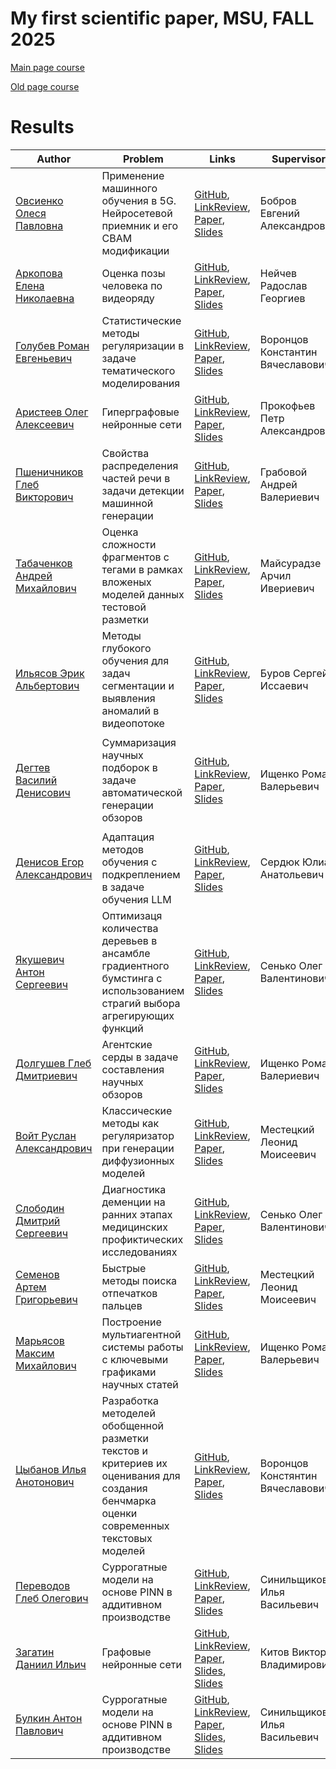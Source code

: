 # My first scientific paper, MSU, FALL 2025

[Main page course](https://m1p.org)

[Old page course](http://www.machinelearning.ru/wiki/index.php?title=Численные_методы_обучения_по_прецедентам_%28практика%2C_В.В._Стрижов%29)

# Results
| Author | Problem | Links | Supervisor | Scores | Reviewer |
| ------ | ------- | ----- | ---------- | ------ | -------- |
| [Овсиенко Олеся Павловна](https://github.com/olesyaovsienko) | Применение машинного обучения в 5G. Нейросетевой приемник и его CBAM модификации | [GitHub](https://github.com/olesyaovsienko/my_first_paper), [LinkReview](https://github.com/olesyaovsienko/my_first_paper/blob/master/linkreview.md), [Paper](https://github.com/olesyaovsienko/my_first_paper/blob/master/paper/main.pdf), [Slides](https://github.com/olesyaovsienko/my_first_paper/blob/master/slides/main.pdf) | Бобров Евгений Александрович | ![Dynamic JSON Badge](https://img.shields.io/badge/dynamic/json?url=https%3A%2F%2Fraw.githubusercontent.com%2Folesyaovsienko%2Fmy_first_paper%2Fmaster%2Fscore.json&query=message&label=%20&cacheSeconds=10) | |
| [Аркопова Елена Николаевна]() | Оценка позы человека по видеоряду | [GitHub](), [LinkReview](), [Paper](), [Slides]() | Нейчев Радослав Георгиев | ![Dynamic JSON Badge]() | |
| [Голубев Роман Евгеньевич]() | Статистические методы регуляризации в задаче тематического моделирования | [GitHub](), [LinkReview](), [Paper](), [Slides]() | Воронцов Константин Вячеславович | ![Dynamic JSON Badge]() | |
| [Аристеев Олег Алексеевич]() | Гиперграфовые нейронные сети | [GitHub](), [LinkReview](), [Paper](), [Slides]() | Прокофьев Петр Александрович | ![Dynamic JSON Badge]() | |
| [Пшеничников Глеб Викторович](https://github.com/pshenichgleb) | Свойства распределения частей речи в задачи детекции машинной генерации | [GitHub](https://github.com/pshenichgleb/M1P), [LinkReview](https://github.com/pshenichgleb/M1P/blob/master/linkreview.md), [Paper](https://github.com/pshenichgleb/M1P/blob/master/paper/main.pdf), [Slides](https://github.com/pshenichgleb/M1P/blob/master/slides/main.pdf) | Грабовой Андрей Валериевич | ![Dynamic JSON Badge](https://img.shields.io/badge/dynamic/json?url=https%3A%2F%2Fraw.githubusercontent.com%2Fpshenichgleb%2FM1P%2Fmaster%2Fscore.json&query=message&label=%20&cacheSeconds=10) | |
| [Табаченков Андрей Михайлович](https://github.com/Tabachenkov) | Оценка сложности фрагментов с тегами в рамках вложеных моделей данных тестовой разметки | [GitHub](https://github.com/Tabachenkov/M1P-repository), [LinkReview](https://github.com/Tabachenkov/M1P-repository/blob/master/linkreview.md), [Paper](https://github.com/Tabachenkov/M1P-repositor/blob/master/paper/main.pdf), [Slides](https://github.com/Tabachenkov/M1P-repository/blob/master/slides/main.pdf) | Майсурадзе Арчил Ивериевич | ![Dynamic JSON Badge](https://img.shields.io/badge/dynamic/json?url=https%3A%2F%2Fraw.githubusercontent.com%2FTabachenkov%2FM1P-repository%2Fmaster%2Fscore.json&query=message&label=%20&cacheSeconds=10) | |
| [Ильясов Эрик Альбертович]() | Методы глубокого обучения для задач сегментации и выявления аномалий в видеопотоке | [GitHub](), [LinkReview](), [Paper](), [Slides]() | Буров Сергей Иссаевич | ![Dynamic JSON Badge]() | |
| [Дегтев Василий Денисович](https://github.com/qualliix) | Суммаризация научных подборок в задаче автоматической генерации обзоров  | [GitHub](https://github.com/qualliix/my-first-paper), [LinkReview](https://github.com/qualliix/my-first-paper/blob/master/linkreview.md), [Paper](https://github.com/qualliix/my-first-paper/blob/master/paper/main.pdf), [Slides](https://github.com/qualliix/my-first-paper/blob/master/slides/main.pdf) | Ищенко Роман Валерьевич | ![Dynamic JSON Badge](https://github.com/Tabachenkov/M1P-repository/blob/master/slides/main.pdf) | Майсурадзе Арчил Ивериевич | ![Dynamic JSON Badge](https://img.shields.io/badge/dynamic/json?url=https%3A%2F%2Fraw.githubusercontent.com%2Fqualliix%2Fmy-first-paper%2Fmaster%2Fscore.json&query=message&label=%20&cacheSeconds=10) | |
| [Денисов Егор Александрович]() | Адаптация методов обучения с подкреплением в задаче обучения LLM | [GitHub](), [LinkReview](), [Paper](), [Slides]() | Сердюк Юлиан Анатольевич | ![Dynamic JSON Badge]() | |
| [Якушевич Антон Сергеевич](https://github.com/deleterPlanet) | Оптимизаця количества деревьев в ансамбле градиентного бумстинга с использованием страгий выбора агрегирующих функций | [GitHub](https://github.com/deleterPlanet/M1P), [LinkReview](https://github.com/deleterPlanet/M1P/blob/master/linkreview.md), [Paper](https://github.com/deleterPlanet/M1P/blob/master/paper/main.pdf), [Slides](https://github.com/deleterPlanet/M1P/blob/master/slides/main.pdf) | Сенько Олег Валентинович | ![Dynamic JSON Badge](https://img.shields.io/badge/dynamic/json?url=https%3A%2F%2Fraw.githubusercontent.com%2FdeleterPlanet%2FM1P%2Fmaster%2Fscore.json&query=message&label=%20&cacheSeconds=10) | |
| [Долгушев Глеб Дмитриевич](https://github.com/kellesett) | Агентские серды в задаче составления научных обзоров | [GitHub](https://github.com/kellesett/OverviewGen-LLMAgents), [LinkReview](https://github.com/kellesett/OverviewGen-LLMAgents/blob/master/linkreview.md), [Paper](https://github.com/kellesett/OverviewGen-LLMAgents/blob/master/paper/main.pdf), [Slides](https://github.com/kellesett/OverviewGen-LLMAgents/blob/master/slides/main.pdf) | Ищенко Роман Валериевич | ![Dynamic JSON Badge](https://img.shields.io/badge/dynamic/json?url=https%3A%2F%2Fraw.githubusercontent.com%2Fkellesett%2FOverviewGen-LLMAgents%2Fmaster%2Fscore.json&query=message&label=%20&cacheSeconds=10) | |
| [Войт Руслан Александрович](https://github.com/VoytRuslan) | Классические методы как регуляризатор при генерации диффузионных моделей | [GitHub](https://github.com/VoytRuslan/M1P), [LinkReview](https://github.com/VoytRuslan/M1P/blob/master/linkreview.md), [Paper](https://github.com/VoytRuslan/M1P/blob/master/paper/main.pdf), [Slides](https://github.com/VoytRuslan/M1P/blob/master/slides/main.pdf) | Местецкий Леонид Моисеевич | ![Dynamic JSON Badge](https://img.shields.io/badge/dynamic/json?url=https%3A%2F%2Fraw.githubusercontent.com%2FVoytRuslan%2FM1P%2Fmaster%2Fscore.json&query=message&label=%20&cacheSeconds=10) | |
| [Слободин Дмитрий Сергеевич](https://github.com/MrGorolom/my-first-scientific-article) | Диагностика деменции на ранних этапах медицинских профиктических исследованиях | [GitHub](https://github.com/MrGorolom/my-first-scientific-article), [LinkReview](https://github.com/MrGorolom/my-first-scientific-article/blob/master/linkreview.md), [Paper](https://github.com/MrGorolom/my-first-scientific-article/blob/master/paper/main.pdf), [Slides](https://github.com/MrGorolom/my-first-scientific-article/blob/master/slides/main.pdf) | Сенько Олег Валентинович | ![Dynamic JSON Badge](https://img.shields.io/badge/dynamic/json?url=https%3A%2F%2Fraw.githubusercontent.com%2FMrGorolom%2Fmy-first-scientific-article%2Fmaster%2Fscore.json&query=message&label=%20&cacheSeconds=10) | |
| [Семенов Артем Григорьевич](https://github.com/s02220229-cmd) | Быстрые методы поиска отпечатков пальцев | [GitHub](https://github.com/s02220229-cmd/FirstPaper), [LinkReview](https://github.com/s02220229-cmd/FirstPaper/blob/master/linkreview.md), [Paper](https://github.com/s02220229-cmd/FirstPaper/blob/master/paper/main.pdf), [Slides](https://github.com/s02220229-cmd/FirstPaper/blob/master/slides/main.pdf) | Местецкий Леонид Моисеевич | ![Dynamic JSON Badge](https://img.shields.io/badge/dynamic/json?url=https%3A%2F%2Fraw.githubusercontent.com%2Fs02220229-cmd%2FFirstPaper%2Fmaster%2Fscore.json&query=message&label=%20&cacheSeconds=10) | |
| [Марьясов Максим Михайлович]() | Построение мультиагентной системы работы с ключевыми графиками научных статей | [GitHub](), [LinkReview](), [Paper](), [Slides]() | Ищенко Роман Валерьевич | ![Dynamic JSON Badge]() | |
| [Цыбанов Илья Анотонович]() | Разработка методелей обобщенной разметки текстов и критериев их оценивания для создания бенчмарка оценки современных текстовых моделей | [GitHub](), [LinkReview](), [Paper](), [Slides]() | Воронцов Констянтин Вячеславович | ![Dynamic JSON Badge]() | |
| [Переводов Глеб Олегович]() | Суррогатные модели на основе PINN в аддитивном производстве | [GitHub](), [LinkReview](), [Paper](), [Slides]() | Синильщиков Илья Васильевич | ![Dynamic JSON Badge]() | |
| [Загатин Даниил Ильич](https://github.com/DaniilZagatin) | Графовые нейронные сети | [GitHub](https://github.com/DaniilZagatin/FILM-style-transfer), [LinkReview](https://github.com/DaniilZagatin/FILM-style-transfer/blob/master/linkreview.md), [Paper](https://github.com/DaniilZagatin/FILM-style-transfer/blob/master/paper/main.pdf), [Slides](https://github.com/kellesett/OverviewGen-LLMAgents/blob/master/slides/main.pdf), [Slides](https://github.com/DaniilZagatin/FILM-style-transfer/blob/master/slides/main.pdf) | Китов Виктор Владимирович | ![Dynamic JSON Badge](https://img.shields.io/badge/dynamic/json?url=https%3A%2F%2Fraw.githubusercontent.com%2FDaniilZagatin%2FFILM-style-transfer%2Fmaster%2Fscore.json&query=message&label=%20&cacheSeconds=10) | |
| [Булкин Антон Павлович](https://github.com/bulkin-anton) | Суррогатные модели на основе PINN в аддитивном производстве | [GitHub](https://github.com/bulkin-anton/M1P), [LinkReview](https://github.com/bulkin-anton/M1P/blob/master/linkreview.md), [Paper](https://github.com/bulkin-anton/M1P/blob/master/paper/main.pdf), [Slides](https://github.com/kellesett/OverviewGen-LLMAgents/blob/master/slides/main.pdf), [Slides](https://github.com/bulkin-anton/M1P/blob/master/slides/main.pdf) | Синильщиков Илья Васильевич | ![Dynamic JSON Badge](https://img.shields.io/badge/dynamic/json?url=https%3A%2F%2Fraw.githubusercontent.com%2Fbulkin-anton%2FM1P%2Fmaster%2Fscore.json&query=message&label=%20&cacheSeconds=10) | |
